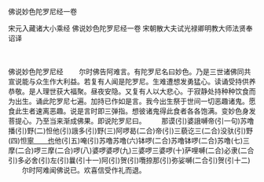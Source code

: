 佛说妙色陀罗尼经一卷


宋元入藏诸大小乘经
佛说妙色陀罗尼经一卷
宋朝散大夫试光禄卿明教大师法贤奉诏译


　　

佛说妙色陀罗尼经
　　尔时佛告阿难言。有陀罗尼名曰妙色。乃是三世诸佛同共宣说能与众生作大利益。若复有人闻是陀罗尼。生难遭想发勇猛心。读诵受持供养恭敬。是人理世获大福聚。昼夜安隐。又复有人以大悲心。于寂静处持种种饮食而为出生。诵此陀罗尼七遍。加持已作如是言。我今出生祭于世间一切恶趣诸鬼。愿食此生者速离恶趣。说是言时即三弹指。想彼诸鬼得此食者各各饱满。变妙色身发菩提心。乃至当来渐成佛果。即说陀罗尼曰。
　　那谟(引)婆誐嚩帝(引一句)苏噜播(引)野(二)怛他(引)誐多(引)野(三)阿啰曷(二合)帝(引)三藐讫三(二合)没驮(引)野(四)怛[寧　　也](切身)他(引五)唵(引)苏噜苏噜(六)钵啰(二合)苏噜钵啰(二合)苏噜(七)三摩(二合)啰三摩(二合)啰(八)婆啰婆啰(九)三婆啰三婆啰(十)萨哩嚩(二合)必隶(二合引)多必舍(引)左(引)曩(引十一)阿(引)贺(引)囕捺那(引)弥娑嚩(二合引)贺(引十二)
　　尔时阿难闻佛说已。欢喜信受作礼而退。


